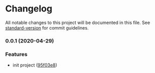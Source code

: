 # Changelog

All notable changes to this project will be documented in this file. See [standard-version](https://github.com/conventional-changelog/standard-version) for commit guidelines.

### 0.0.1 (2020-04-29)


### Features

* init project ([95f03e8](https://github.com/kln-mydc/sample-dotnet-api/commit/95f03e843d4637d479062e361a006ad41ef33fa7))
